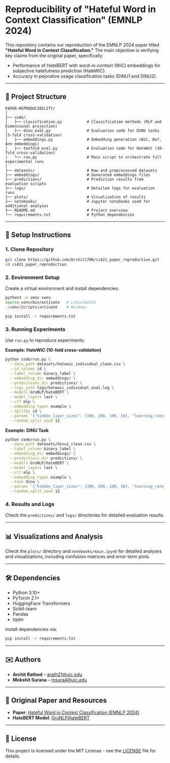 # Reproducibility of "Hateful Word in Context Classification" (EMNLP 2024)

This repository contains our reproduction of the EMNLP 2024 paper titled **"Hateful Word in Context Classification."** The main objective is verifying key claims from the original paper, specifically:

-   Performance of HateBERT with word-in-context (WiC) embeddings for subjective hatefulness prediction (HateWiC).
-   Accuracy in pejorative usage classification tasks (DINU1 and DINU2).

---

## 📂 Project Structure

```
PAPER-REPRODUCIBILITY/
│
├── code/
│   ├── classification.py           # Classification methods (MLP and Dimensional projection)
│   ├── dinu_eval.py                # Evaluation code for DINU tasks (5-fold cross-validation)
│   ├── embeddings.py               # Embedding generation (WiC, Def, Ann embeddings)
│   ├── tenfold_eval.py             # Evaluation code for HateWiC (10-fold cross-validation)
│   └── run.py                      # Main script to orchestrate full experimental runs
│
├── datasets/                       # Raw and preprocessed datasets
├── embeddings/                     # Generated embeddings files
├── predictions/                    # Prediction results from evaluation scripts
├── logs/                           # Detailed logs for evaluation runs
├── plots/                          # Visualization of results
├── notebooks/                      # Jupyter notebooks used for additional analyses
├── README.md                       # Project overview
└── requirements.txt                # Python dependencies
```

---

## 🚀 Setup Instructions

### 1. Clone Repository

```bash
git clone https://github.com/Archit1706/cs421_paper_reproduction.git
cd cs421_paper_reproduction
```

### 2. Environment Setup

Create a virtual environment and install dependencies:

```bash
python3 -m venv venv
source venv/bin/activate   # Linux/macOS
.\venv\Scripts\activate    # Windows

pip install -r requirements.txt
```

### 3. Running Experiments

Use `run.py` to reproduce experiments:

**Example: HateWiC (10-fold cross-validation)**

```bash
python code/run.py \
  --data_path datasets/hatewic_individual_clean.csv \
  --id_column id \
  --label_column binary_label \
  --embedding_dir embeddings/ \
  --predictions_dir predictions/ \
  --logs_path logs/hatewic_individual_eval.log \
  --models GroNLP/hateBERT \
  --model_layers last \
  --clf mlp \
  --embedding_types example \
  --splitby id \
  --params '{"hidden_layer_sizes": [300, 200, 100, 50], "learning_rate_init": 0.0005, "max_iter": 10}' \
  --random_split_seed 12
```

**Example: DINU Task**

```bash
python code/run.py \
  --data_path datasets/dinu1_clean.csv \
  --label_column binary_label \
  --embedding_dir embeddings/ \
  --predictions_dir predictions/ \
  --models GroNLP/hateBERT \
  --model_layers last \
  --clf mlp \
  --embedding_types example \
  --task dinu \
  --params '{"hidden_layer_sizes": [300, 200, 100, 50], "learning_rate_init": 0.0005, "max_iter": 10}' \
  --random_split_seed 12
```

### 4. Results and Logs

Check the `predictions/` and `logs/` directories for detailed evaluation results.

---

## 📊 Visualizations and Analysis

Check the `plots/` directory and `notebooks/main.ipynb` for detailed analyses and visualizations, including confusion matrices and error-term plots.

---

## 🛠️ Dependencies

-   Python 3.10+
-   PyTorch 2.1+
-   HuggingFace Transformers
-   Scikit-learn
-   Pandas
-   tqdm

Install dependencies via:

```bash
pip install -r requirements.txt
```

---

## ✉️ Authors

-   **Archit Rathod** – arath21@uic.edu
-   **Mokshit Surana** – msura4@uic.edu

---

## 📖 Original Paper and Resources

-   **Paper**: [Hateful Word in Context Classification (EMNLP 2024)](https://aclanthology.org/2024.emnlp-main.10/)
-   **HateBERT Model**: [GroNLP/hateBERT](https://huggingface.co/GroNLP/hateBERT)

---

## 📄 License

This project is licensed under the MIT License - see the [LICENSE](LICENSE) file for details.

```

```

